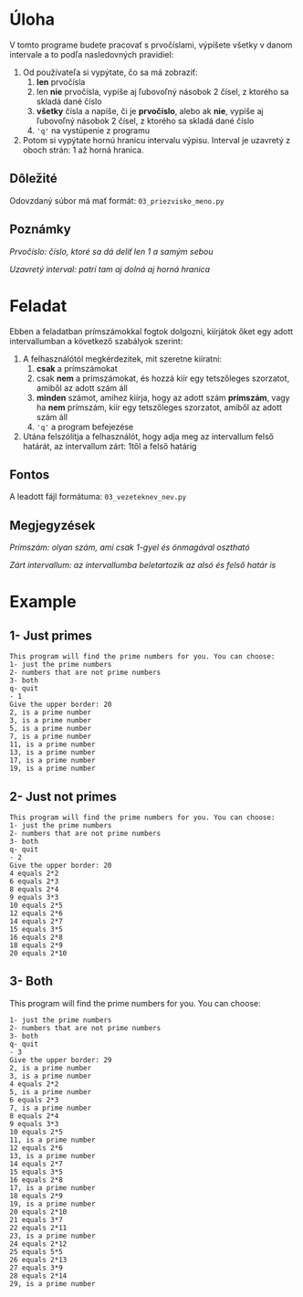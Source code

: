 # Úloha
V tomto programe budete pracovať s prvočíslami, výpíšete všetky v danom intervale a to podľa nasledovných pravidiel:
 1. Od používateľa si vypýtate, čo sa má zobraziť:
	 1. **len** prvočísla
	 2. len **nie** prvočísla, vypíše aj ľubovoľný násobok 2 čísel, z ktorého sa skladá dané číslo
	 3. **všetky** čísla a napíše, či je **prvočíslo**, alebo ak **nie**, vypíše aj ľubovoľný násobok 2 čísel, z ktorého sa skladá dané číslo
	 1. `'q'` na vystúpenie z programu
1. Potom si vypýtate hornú hranicu intervalu výpisu. Interval je uzavretý z oboch strán: 1 až horná hranica.
## Dôležité
Odovzdaný súbor má mať formát: `03_priezvisko_meno.py`
## Poznámky
_Prvočíslo: číslo, ktoré sa dá deliť len 1 a samým sebou_

_Uzavretý interval: patrí tam aj dolná aj horná hranica_

# Feladat

Ebben a feladatban prímszámokkal fogtok dolgozni, kiírjátok őket egy adott intervallumban a következő szabályok szerint:
 1. A felhasználótól megkérdezitek, mit szeretne kiíratni:
	 1. **csak** a prímszámokat
	 2. csak **nem** a prímszámokat, és hozzá kiír egy tetszőleges szorzatot, amiből az adott szám áll
	 3. **minden** számot, amihez kiírja, hogy az adott szám **prímszám**, vagy ha **nem** prímszám, kiír egy tetszőleges szorzatot, amiből az adott szám áll
	 1. `'q'` a program befejezése
1. Utána felszólítja a felhasználót, hogy adja meg az intervallum felső határát, az intervallum zárt: 1től a felső határig
## Fontos
A leadott fájl formátuma: `03_vezeteknev_nev.py`
## Megjegyzések
_Prímszám: olyan szám, ami csak 1-gyel és önmagával osztható_

_Zárt intervallum: az intervallumba beletartozik az alsó és felső határ is_

# Example
## 1- Just primes
```
This program will find the prime numbers for you. You can choose:
1- just the prime numbers
2- numbers that are not prime numbers
3- both
q- quit
- 1
Give the upper border: 20
2, is a prime number
3, is a prime number
5, is a prime number
7, is a prime number
11, is a prime number
13, is a prime number
17, is a prime number
19, is a prime number
```

## 2- Just not primes
```
This program will find the prime numbers for you. You can choose:
1- just the prime numbers
2- numbers that are not prime numbers
3- both
q- quit
- 2
Give the upper border: 20
4 equals 2*2
6 equals 2*3
8 equals 2*4
9 equals 3*3
10 equals 2*5
12 equals 2*6
14 equals 2*7
15 equals 3*5
16 equals 2*8
18 equals 2*9
20 equals 2*10
```
## 3- Both
This program will find the prime numbers for you. You can choose:
```
1- just the prime numbers
2- numbers that are not prime numbers
3- both
q- quit
- 3
Give the upper border: 29
2, is a prime number
3, is a prime number
4 equals 2*2
5, is a prime number
6 equals 2*3
7, is a prime number
8 equals 2*4
9 equals 3*3
10 equals 2*5
11, is a prime number
12 equals 2*6
13, is a prime number
14 equals 2*7
15 equals 3*5
16 equals 2*8
17, is a prime number
18 equals 2*9
19, is a prime number
20 equals 2*10
21 equals 3*7
22 equals 2*11
23, is a prime number
24 equals 2*12
25 equals 5*5
26 equals 2*13
27 equals 3*9
28 equals 2*14
29, is a prime number
```
